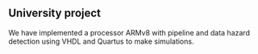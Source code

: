 ## University project
We have implemented a processor ARMv8 with pipeline and data hazard detection using VHDL and Quartus to make simulations.
